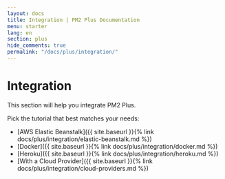 ```yaml
---
layout: docs
title: Integration | PM2 Plus Documentation
menu: starter
lang: en
section: plus
hide_comments: true
permalink: "/docs/plus/integration/"
---
```


# Integration

This section will help you integrate PM2 Plus.

Pick the tutorial that best matches your needs:

- [AWS Elastic Beanstalk]({{ site.baseurl }}{% link docs/plus/integration/elastic-beanstalk.md %})
- [Docker]({{ site.baseurl }}{% link docs/plus/integration/docker.md %})
- [Heroku]({{ site.baseurl }}{% link docs/plus/integration/heroku.md %})
- [With a Cloud Provider]({{ site.baseurl }}{% link docs/plus/integration/cloud-providers.md %})
